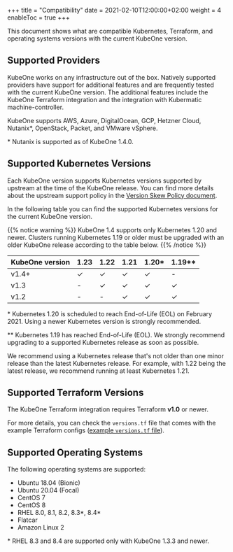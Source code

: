 +++
title = "Compatibility"
date = 2021-02-10T12:00:00+02:00
weight = 4
enableToc = true
+++

This document shows what are compatible Kubernetes, Terraform, and operating
systems versions with the current KubeOne version.

## Supported Providers

KubeOne works on any infrastructure out of the box. Natively supported
providers have support for additional features and are frequently tested with
the current KubeOne version. The additional features include the KubeOne
Terraform integration and the integration with Kubermatic machine-controller.

KubeOne supports AWS, Azure, DigitalOcean, GCP, Hetzner Cloud, Nutanix\*,
OpenStack, Packet, and VMware vSphere.

\* Nutanix is supported as of KubeOne 1.4.0.

## Supported Kubernetes Versions

Each KubeOne version supports Kubernetes versions supported by upstream at the
time of the KubeOne release. You can find more details about the upstream
support policy in the [Version Skew Policy document][upstream-supported-versions].

In the following table you can find the supported Kubernetes versions for the
current KubeOne version.

{{% notice warning %}}
KubeOne 1.4 supports only Kubernetes 1.20 and newer. Clusters running
Kubernetes 1.19 or older must be upgraded with an older KubeOne release
according to the table below.
{{% /notice %}}

| KubeOne version | 1.23  | 1.22  | 1.21  | 1.20\*  | 1.19\*\* |
| --------------- | ----- | ----- | ----- | ------- | -------- |
| v1.4+           | ✓     | ✓     | ✓     | ✓       | -        |
| v1.3            | -     | ✓     | ✓     | ✓       | ✓        |
| v1.2            | -     | -     | ✓     | ✓       | ✓        |

\* Kubernetes 1.20 is scheduled to reach End-of-Life (EOL) on February 2021.
Using a newer Kubernetes version is strongly recommended.

\*\* Kubernetes 1.19 has reached End-of-Life (EOL). We strongly recommend
upgrading to a supported Kubernetes release as soon as possible.

We recommend using a Kubernetes release that's not older than one minor release
than the latest Kubernetes release. For example, with 1.22 being the latest
release, we recommend running at least Kubernetes 1.21.

## Supported Terraform Versions

The KubeOne Terraform integration requires Terraform **v1.0** or newer.

For more details, you can check the `versions.tf` file that comes with the
example Terraform configs ([example `versions.tf` file][aws-versions-tf]).

## Supported Operating Systems

The following operating systems are supported:

* Ubuntu 18.04 (Bionic)
* Ubuntu 20.04 (Focal)
* CentOS 7
* CentOS 8
* RHEL 8.0, 8.1, 8.2, 8.3\*, 8.4\*
* Flatcar
* Amazon Linux 2

\* RHEL 8.3 and 8.4 are supported only with KubeOne 1.3.3 and newer.

[upstream-supported-versions]: https://kubernetes.io/docs/setup/release/version-skew-policy/#supported-versions
[kubernetes-issue-93194]: https://github.com/kubernetes/kubernetes/issues/93194
[terraform-configs]: https://github.com/kubermatic/kubeone/tree/master/examples/terraform
[aws-versions-tf]: https://github.com/kubermatic/kubeone/blob/master/examples/terraform/aws/versions.tf
